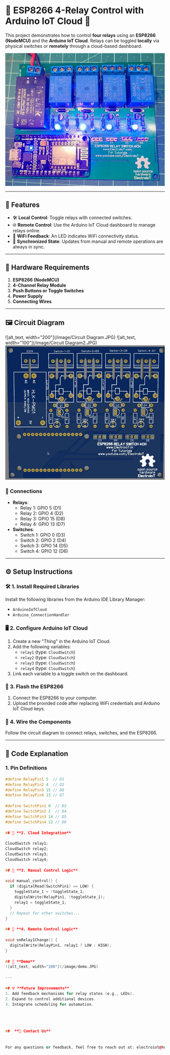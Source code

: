 # 🌟 **ESP8266 4-Relay Control with Arduino IoT Cloud** 🌟

This project demonstrates how to control **four relays** using an **ESP8266 (NodeMCU)** and the **Arduino IoT Cloud**. Relays can be toggled **locally** via physical switches or **remotely** through a cloud-based dashboard.

![Project Overview](/image/demo.jpg)

---

## 🎯 **Features**
- 🛠️ **Local Control**: Toggle relays with connected switches.
- 🌐 **Remote Control**: Use the Arduino IoT Cloud dashboard to manage relays online.
- 📶 **WiFi Feedback**: An LED indicates WiFi connectivity status.
- 🔄 **Synchronized State**: Updates from manual and remote operations are always in sync.

---

## 🛒 **Hardware Requirements**
1. **ESP8266 (NodeMCU)**
2. **4-Channel Relay Module**
3. **Push Buttons or Toggle Switches**
4. **Power Supply**
5. **Connecting Wires**

---

## 🖼️ **Circuit Diagram**
![alt_text, width="200"](/image/Circuit Diagram.JPG)
![alt_text, width="100"](/image/Circuit Diagram2.JPG)
![alt_text, width="100"](/image/PCB_3d.JPG)

### 🧩 **Connections**
- **Relays**:
  - Relay 1: GPIO 5 (D1)
  - Relay 2: GPIO 4 (D2)
  - Relay 3: GPIO 15 (D8)
  - Relay 4: GPIO 13 (D7)
- **Switches**:
  - Switch 1: GPIO 0 (D3)
  - Switch 2: GPIO 2 (D4)
  - Switch 3: GPIO 14 (D5)
  - Switch 4: GPIO 12 (D6)

---

## ⚙️ **Setup Instructions**

### 🛠️ **1. Install Required Libraries**
Install the following libraries from the Arduino IDE Library Manager:
- `ArduinoIoTCloud`
- `Arduino_ConnectionHandler`

### 🖥️ **2. Configure Arduino IoT Cloud**
1. Create a new "Thing" in the Arduino IoT Cloud.
2. Add the following variables:
   - `relay1` (type: `CloudSwitch`)
   - `relay2` (type: `CloudSwitch`)
   - `relay3` (type: `CloudSwitch`)
   - `relay4` (type: `CloudSwitch`)
3. Link each variable to a toggle switch on the dashboard.

### 🚀 **3. Flash the ESP8266**
1. Connect the ESP8266 to your computer.
2. Upload the provided code after replacing WiFi credentials and Arduino IoT Cloud keys.

### 🔌 **4. Wire the Components**
Follow the circuit diagram to connect relays, switches, and the ESP8266.

---

## 📜 **Code Explanation**

### **1. Pin Definitions**
```cpp
#define RelayPin1 5  // D1
#define RelayPin2 4  // D2
#define RelayPin3 15 // D8
#define RelayPin4 13 // D7

#define SwitchPin1 0  // D3
#define SwitchPin2 2  // D4
#define SwitchPin3 14 // D5
#define SwitchPin4 12 // D6

## 📜 **2. Cloud Integration**

CloudSwitch relay1;
CloudSwitch relay2;
CloudSwitch relay3;
CloudSwitch relay4;

## 📜 **3. Manual Control Logic**

void manual_control() {
  if (digitalRead(SwitchPin1) == LOW) {
    toggleState_1 = !toggleState_1;
    digitalWrite(RelayPin1, !toggleState_1);
    relay1 = toggleState_1;
  }
  // Repeat for other switches...
}

## 📜 **4. Remote Control Logic**

void onRelay1Change() {
  digitalWrite(RelayPin1, relay1 ? LOW : HIGH);
}

## 🎥 **Demo**
![alt_text, width="100"](/image/demo.JPG)

---

## 💡 **Future Improvements**
1. Add feedback mechanisms for relay states (e.g., LEDs).
2. Expand to control additional devices.
3. Integrate scheduling for automation.




##  **📧 Contact Us**


For any questions or feedback, feel free to reach out at: electroiot@hotmail.com